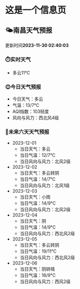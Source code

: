 # 这是一个信息页 
## 🌤️**南昌**天气预报
更新时间**2023-11-30 02:40:03**
### ⏱️实时天气
- 多云11℃
### 😊今日天气预报
- 今日天气：多云
- 气温：13/7℃
- AQI指数：103轻度
- 风向与风力：西北风4级
### 🤩未来六天天气预报
- 2023-12-01
  - 当日天气：多云
  - 当日气温：12/7℃
  - 当日风向与风力：北风2级
- 2023-12-02
  - 当日天气：多云转阴
  - 当日气温：14/7℃
  - 当日风向与风力：北风1级
- 2023-12-03
  - 当日天气：小雨
  - 当日气温：14/9℃
  - 当日风向与风力：北风2级
- 2023-12-04
  - 当日天气：阴
  - 当日气温：14/9℃
  - 当日风向与风力：西北风2级
- 2023-12-05
  - 当日天气：多云转阴
  - 当日气温：19/11℃
  - 当日风向与风力：西北风2级
- 2023-12-06
  - 当日天气：阴转晴
  - 当日气温：16/9℃
  - 当日风向与风力：西风2级

